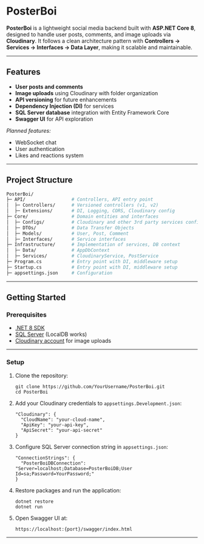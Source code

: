 # PosterBoi

**PosterBoi** is a lightweight social media backend built with **ASP.NET Core 8**, designed to handle user posts, comments, and image uploads via **Cloudinary**. It follows a clean architecture pattern with **Controllers → Services → Interfaces → Data Layer**, making it scalable and maintainable.  

---

## Features

- **User posts and comments**  
- **Image uploads** using Cloudinary with folder organization  
- **API versioning** for future enhancements  
- **Dependency Injection (DI)** for services  
- **SQL Server database** integration with Entity Framework Core  
- **Swagger UI** for API exploration  

_Planned features:_  

- WebSocket chat  
- User authentication  
- Likes and reactions system  

---

## Project Structure

```bash
PosterBoi/
├─ API/                 # Controllers, API entry point
│  ├─ Controllers/      # Versioned controllers (v1, v2)
│  ├─ Extensions/       # DI, Logging, CORS, Cloudinary config
├─ Core/                # Domain entities and interfaces
│  ├─ Configs/          # Cloudinary and other 3rd party services configurations
│  ├─ DTOs/             # Data Transfer Objects
│  ├─ Models/           # User, Post, Comment
│  ├─ Interfaces/       # Service interfaces
├─ Infrastructure/      # Implementation of services, DB context
│  ├─ Data/             # AppDbContext
│  ├─ Services/         # CloudinaryService, PostService
├─ Program.cs           # Entry point with DI, middleware setup
├─ Startup.cs           # Entry point with DI, middleware setup
├─ appsettings.json     # Configuration
```

---

## Getting Started

### Prerequisites

- [.NET 8 SDK](https://dotnet.microsoft.com/download/dotnet/8.0)  
- [SQL Server](https://www.microsoft.com/en-us/sql-server) (LocalDB works)  
- [Cloudinary account](https://cloudinary.com/) for image uploads  

---

### Setup

1. Clone the repository:

    ```
    git clone https://github.com/YourUsername/PosterBoi.git
    cd PosterBoi
    ```

2. Add your Cloudinary credentials to `appsettings.Development.json`:

    ```
    "Cloudinary": {
      "CloudName": "your-cloud-name",
      "ApiKey": "your-api-key",
      "ApiSecret": "your-api-secret"
    }
    ```

3. Configure SQL Server connection string in `appsettings.json`:

    ```
    "ConnectionStrings": {
      "PosterBoiDBConnection": "Server=localhost;Database=PosterBoiDB;User Id=sa;Password=YourPassword;"
    }
    ```

4. Restore packages and run the application:

    ```
    dotnet restore
    dotnet run
    ```

5. Open Swagger UI at:

    ```
    https://localhost:{port}/swagger/index.html
    ```

---
